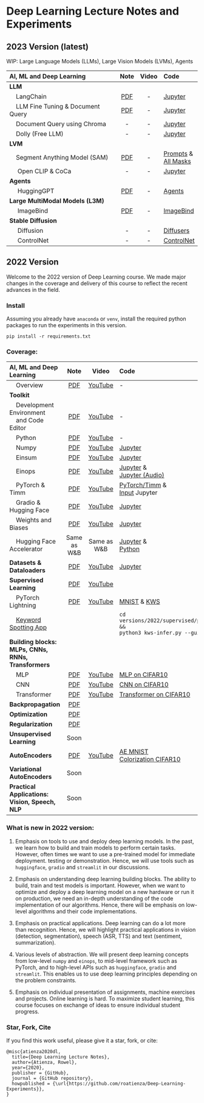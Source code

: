 # Deep Learning Lecture Notes and Experiments

## 2023 Version (latest)

WIP: Large Language Models (LLMs), Large Vision Models (LVMs), Agents

| **AI, ML and Deep Learning** | **Note** | **Video** | **Code** |
| :--- | :---: | :---: | :--- |
| **LLM**| | | |
| &nbsp;&nbsp;&nbsp;&nbsp;LangChain | [PDF](https://github.com/roatienza/Deep-Learning-Experiments/blob/master/versions/2023/llm/Chains.pdf) | - | [Jupyter](https://github.com/roatienza/Deep-Learning-Experiments/blob/master/versions/2023/llm/python/langchain_quick_demo.ipynb)  |
| &nbsp;&nbsp;&nbsp;&nbsp;LLM Fine Tuning & Document Query | [PDF](https://github.com/roatienza/Deep-Learning-Experiments/blob/master/versions/2023/llm/LLM_FineTuning.pdf) | - | [Jupyter](https://github.com/roatienza/Deep-Learning-Experiments/blob/master/versions/2023/llm/python/doc-query.ipynb)  |
| &nbsp;&nbsp;&nbsp;&nbsp;Document Query using Chroma | - | - | [Jupyter](https://github.com/roatienza/Deep-Learning-Experiments/blob/master/versions/2023/llm/python/doc-query-chroma.ipynb)  |
| &nbsp;&nbsp;&nbsp;&nbsp;Dolly (Free LLM) | - | - | [Jupyter](https://github.com/roatienza/Deep-Learning-Experiments/blob/master/versions/2023/llm/python/dolly-llm.ipynb)  |
| **LVM**| | | |
| &nbsp;&nbsp;&nbsp;&nbsp;Segment Anything Model (SAM) | [PDF](https://github.com/roatienza/Deep-Learning-Experiments/blob/master/versions/2023/lvm/SAM.pdf) | - | [Prompts](https://github.com/roatienza/Deep-Learning-Experiments/blob/master/versions/2023/lvm/python/explore-sam.ipynb) & <br> [All Masks](https://github.com/roatienza/Deep-Learning-Experiments/blob/master/versions/2023/lvm/python/automatic_mask_generator_example.ipynb)| 
| &nbsp;&nbsp;&nbsp;&nbsp; Open CLIP & CoCa | - | - | [Jupyter](https://github.com/roatienza/Deep-Learning-Experiments/blob/master/versions/2023/lvm/python/clip.ipynb)  |
| **Agents**| | | |
| &nbsp;&nbsp;&nbsp;&nbsp; HuggingGPT | [PDF](https://github.com/roatienza/Deep-Learning-Experiments/blob/master/versions/2023/agents/HuggingGPT.pdf) | - | [Agents](https://github.com/roatienza/Deep-Learning-Experiments/blob/master/versions/2023/agents/python/agents.ipynb) |
| **Large MultiModal Models (L3M)**| | | |
| &nbsp;&nbsp;&nbsp;&nbsp; ImageBind | [PDF](https://github.com/roatienza/Deep-Learning-Experiments/blob/master/versions/2023/multimodal/ImageBind.pdf) | - | [ImageBind](https://github.com/roatienza/Deep-Learning-Experiments/blob/master/versions/2023/multimodal/python/imagebind.ipynb) |
| **Stable Diffusion**| | | |
| &nbsp;&nbsp;&nbsp;&nbsp; Diffusion | - | - | [Diffusers](https://github.com/roatienza/Deep-Learning-Experiments/blob/master/versions/2023/diffusion/python/diffuser-tutorial.ipynb) |
| &nbsp;&nbsp;&nbsp;&nbsp; ControlNet | - | - | [ControlNet](https://github.com/roatienza/Deep-Learning-Experiments/blob/master/versions/2023/diffusion/python/controlnet_demo.ipynb) |




## 2022 Version
Welcome to the 2022 version of Deep Learning course. We made major changes in the coverage and delivery of this course to reflect the recent advances in the field.

### Install
Assuming you already have  `anaconda` or `venv`, install the required python packages to run the experiments in this version.

`pip install -r requirements.txt `

### Coverage:

| **AI, ML and Deep Learning** | **Note** | **Video** | **Code** |
| :--- | :---: | :---: | :--- |
| &nbsp;&nbsp;&nbsp;&nbsp;Overview | [PDF](versions/2022/overview/Overview.pdf) | [YouTube](https://youtu.be/zU37kvvkz0o) | -  |
| **Toolkit**| | | |
| &nbsp;&nbsp;&nbsp;&nbsp;Development Environment<br> &nbsp;&nbsp;&nbsp;&nbsp;and Code Editor | [PDF](versions/2022/tools/Toolkit_Env_Editor.pdf) | [YouTube](https://youtu.be/LildU3tGGEo) | -  |
| &nbsp;&nbsp;&nbsp;&nbsp;Python | [PDF](versions/2022/tools/Toolkit_Python.pdf)| [YouTube](https://youtu.be/4Q1G5GuIXw8) | -  |
| &nbsp;&nbsp;&nbsp;&nbsp;Numpy | [PDF](versions/2022/tools/Toolkit_Numpy.pdf) | [YouTube](https://youtu.be/_E9dnUY1Ets) | [Jupyter](versions/2022/tools/python/np_demo.ipynb) |
| &nbsp;&nbsp;&nbsp;&nbsp;Einsum | [PDF](versions/2022/tools/Toolkit_Einsum.pdf) | [YouTube](https://youtu.be/IUs7aWs-axM) | [Jupyter](versions/2022/tools/python/einsum_demo.ipynb) |
| &nbsp;&nbsp;&nbsp;&nbsp;Einops | [PDF](versions/2022/tools/Toolkit_Einops.pdf) | [YouTube](https://youtu.be/ll1BlfYd4mU) | [Jupyter](versions/2022/tools/python/einops_demo.ipynb) & <br> [Jupyter (Audio)](https://github.com/roatienza/Deep-Learning-Experiments/blob/master/versions/2022/tools/python/einops_audio.ipynb) |
| &nbsp;&nbsp;&nbsp;&nbsp;PyTorch & Timm | [PDF](versions/2022/tools/Toolkit_PyTorch.pdf) | [YouTube](https://youtu.be/mK0CHqLCoXA) | [PyTorch/Timm](versions/2022/tools/python/pytorch_demo.ipynb) & <br> [Input](versions/2022/tools/python/input_demo.ipynb) Jupyter|
| &nbsp;&nbsp;&nbsp;&nbsp;Gradio & Hugging Face | [PDF](versions/2022/tools/Toolkit_Gradio.pdf) | [YouTube](https://youtu.be/b1NgUiTIUMc) | [Jupyter](versions/2022/tools/python/gradio_demo.ipynb) |
| &nbsp;&nbsp;&nbsp;&nbsp;Weights and Biases| [PDF](versions/2022/tools/Toolkit_WandB_Accelerate.pdf) | [YouTube](https://youtu.be/vbxNFIqd2iw) | [Jupyter](versions/2022/tools/python/wandb_demo.ipynb) |
| &nbsp;&nbsp;&nbsp;&nbsp;Hugging Face Accelerator|  Same as W&B | Same as W&B | [Jupyter](versions/2022/tools/python/accelerate_demo.ipynb) & <br> [Python](versions/2022/tools/python/accelerate_demo.py) |
| **Datasets & Dataloaders** | [PDF](versions/2022/datasets/Datasets.pdf) | [YouTube](https://youtu.be/7_t_yyF15jM) | [Jupyter](https://github.com/roatienza/Deep-Learning-Experiments/blob/master/versions/2022/datasets/python/dataloader_demo.ipynb) |
| **Supervised Learning** | [PDF](https://github.com/roatienza/Deep-Learning-Experiments/blob/master/versions/2022/supervised/Supervised.pdf) | [YouTube](https://youtu.be/mBjAaAU6CW0) | |
| &nbsp;&nbsp;&nbsp;&nbsp;PyTorch Lightning | [PDF](https://github.com/roatienza/Deep-Learning-Experiments/blob/master/versions/2022/supervised/PyTorch_Lightning.pdf) | [YouTube](https://youtu.be/VxvOupw92tU) | [MNIST](https://github.com/roatienza/Deep-Learning-Experiments/blob/master/versions/2022/supervised/python/mnist_demo.ipynb) & [KWS](https://github.com/roatienza/Deep-Learning-Experiments/blob/master/versions/2022/supervised/python/kws_demo.ipynb) |
|  &nbsp;&nbsp;&nbsp;&nbsp;[Keyword Spotting App](https://github.com/roatienza/Deep-Learning-Experiments/blob/master/versions/2022/supervised/python/kws-infer.py) | | | `cd versions/2022/supervised/python &&`<br>`python3 kws-infer.py --gui` |
| **Building blocks:<br> MLPs, CNNs, RNNs, Transformers** | | | |
|  &nbsp;&nbsp;&nbsp;&nbsp;MLP | [PDF](https://github.com/roatienza/Deep-Learning-Experiments/blob/master/versions/2022/mlp/MLP.pdf) | [YouTube](https://youtu.be/Rolx9HVmRAc) | [MLP on CIFAR10](https://github.com/roatienza/Deep-Learning-Experiments/blob/master/versions/2022/mlp/python/mlp_pytorch_demo.ipynb) |
|  &nbsp;&nbsp;&nbsp;&nbsp;CNN | [PDF](https://github.com/roatienza/Deep-Learning-Experiments/blob/master/versions/2022/cnn/CNN.pdf) | [YouTube](https://youtu.be/WZsaU-UV9KE) | [CNN on CIFAR10](https://github.com/roatienza/Deep-Learning-Experiments/blob/master/versions/2022/cnn/python/cnn_pytorch_demo.ipynb) |
|  &nbsp;&nbsp;&nbsp;&nbsp;Transformer | [PDF](https://github.com/roatienza/Deep-Learning-Experiments/blob/master/versions/2022/transformer/Transformer.pdf) | [YouTube](https://youtu.be/6PmIoCnqcFU) | [Transformer on CIFAR10](https://github.com/roatienza/Deep-Learning-Experiments/blob/master/versions/2022/transformer/python/transformer_demo.ipynb) |
| **Backpropagation** | [PDF](https://github.com/roatienza/ml/blob/master/vector_calculus/Vector_Calculus.pdf) | | |
| **Optimization** | [PDF](https://github.com/roatienza/ml/blob/master/optimization/Optimization.pdf) | | |
| **Regularization** | [PDF](https://github.com/roatienza/Deep-Learning-Experiments/blob/master/versions/2022/regularization/Regularization.pdf) | | |
| **Unsupervised Learning** | Soon | | |
| **AutoEncoders** | [PDF](https://github.com/roatienza/Deep-Learning-Experiments/blob/master/versions/2022/autoencoder/AutoEncoders.pdf) | [YouTube](https://youtu.be/uBqnwpC1kPc) | [AE MNIST](https://github.com/roatienza/Deep-Learning-Experiments/blob/master/versions/2022/autoencoder/python/ae_pytorch_demo.ipynb) <br> [Colorization CIFAR10](https://github.com/roatienza/Deep-Learning-Experiments/blob/master/versions/2022/autoencoder/python/colorize_pytorch_demo.ipynb)|
| **Variational AutoEncoders** | Soon | | |
| **Practical Applications:<br>Vision, Speech, NLP** | Soon | | |


### What is new in 2022 version:

1) Emphasis on tools to use and deploy deep learning models. In the past, we learn how to build and train models to perform certain tasks. However, often times we want to use a pre-trained model for immediate deployment. testing or demonstration. Hence, we will use tools such as `huggingface`, `gradio` and `streamlit` in our discussions.

2) Emphasis on understanding deep learning building blocks. The ability to build, train and test models is important. However, when we want to optimize and deploy a deep learning model on a new hardware or run it on production, we need an in-depth understanding of the code implementation of our algorithms. Hence, there will be emphasis on low-level algorithms and their code implementations.

3) Emphasis on practical applications. Deep learning can do a lot more than recognition. Hence, we will highlight practical applications in vision (detection, segmentation), speech (ASR, TTS) and text (sentiment, summarization).

4) Various levels of abstraction. We will present deep learning concepts from low-level `numpy` and `einops`, to mid-level framework such as PyTorch, and to high-level APIs such as `huggingface`, `gradio` and `streamlit`. This enables us to use deep learning principles depending on the problem constraints.

5) Emphasis on individual presentation of assignments, machine exercises and projects. Online learning is hard. To maximize student learning, this course focuses on exchange of ideas to ensure individual student progress. 


### Star, Fork, Cite
If you find this work useful, please give it a star, fork, or cite:

```
@misc{atienza2020dl,
  title={Deep Learning Lecture Notes},
  author={Atienza, Rowel},
  year={2020},
  publisher = {GitHub},
  journal = {GitHub repository},
  howpublished = {\url{https://github.com/roatienza/Deep-Learning-Experiments}},
}
```




